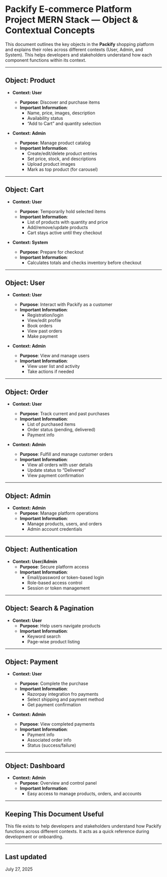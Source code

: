 # Packify E-commerce Platform Project MERN Stack — Object & Contextual Concepts

This document outlines the key objects in the **Packify** shopping platform and explains their roles across different contexts (User, Admin, and System). This helps developers and stakeholders understand how each component functions within its context.

---

## Object: Product

- **Context: User**
  - **Purpose**: Discover and purchase items
  - **Important Information**:
    - Name, price, images, description
    - Availability status
    - “Add to Cart” and quantity selection

- **Context: Admin**
  - **Purpose**: Manage product catalog
  - **Important Information**:
    - Create/edit/delete product entries
    - Set price, stock, and descriptions
    - Upload product images
    - Mark as top product (for carousel)

---

## Object: Cart

- **Context: User**
  - **Purpose**: Temporarily hold selected items
  - **Important Information**:
    - List of products with quantity and price
    - Add/remove/update products
    - Cart stays active until they checkout

- **Context: System**
  - **Purpose**: Prepare for checkout
  - **Important Information**:
    - Calculates totals and checks inventory before checkout

---

## Object: User

- **Context: User**
  - **Purpose**: Interact with Packify as a customer
  - **Important Information**:
    - Registration/login
    - View/edit profile
    - Book orders
    - View past orders
    - Make payment

- **Context: Admin**
  - **Purpose**: View and manage users
  - **Important Information**:
    - View user list and activity
    - Take actions if needed

---

## Object: Order

- **Context: User**
  - **Purpose**: Track current and past purchases
  - **Important Information**:
    - List of purchased items
    - Order status (pending, delivered)
    - Payment info

- **Context: Admin**
  - **Purpose**: Fulfill and manage customer orders
  - **Important Information**:
    - View all orders with user details
    - Update status to “Delivered”
    - View payment confirmation

---

## Object: Admin

- **Context: Admin**
  - **Purpose**: Manage platform operations
  - **Important Information**:
    - Manage products, users, and orders
    - Admin account credentials

---

## Object: Authentication

- **Context: User/Admin**
  - **Purpose**: Secure platform access
  - **Important Information**:
    - Email/password or token-based login
    - Role-based access control
    - Session or token management

---

## Object: Search & Pagination

- **Context: User**
  - **Purpose**: Help users navigate products
  - **Important Information**:
    - Keyword search
    - Page-wise product listing

---

## Object: Payment

- **Context: User**
  - **Purpose**: Complete the purchase
  - **Important Information**:
    - Razorpay integration fro payments
    - Select shipping and payment method
    - Get payment confirmation

- **Context: Admin**
  - **Purpose**: View completed payments
  - **Important Information**:
    - Payment info
    - Associated order info
    - Status (success/failure)

---

## Object: Dashboard

- **Context: Admin**
  - **Purpose**: Overview and control panel
  - **Important Information**:
    - Easy access to manage products, orders, and accounts

---

## Keeping This Document Useful

This file exists to help developers and stakeholders understand how Packify functions across different contexts. It acts as a quick reference during development or onboarding.

---

## Last updated

July 27, 2025